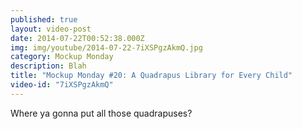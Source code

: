 ```yaml
---
published: true
layout: video-post
date: 2014-07-22T00:52:38.000Z
img: img/youtube/2014-07-22-7iXSPgzAkmQ.jpg
category: Mockup Monday
description: Blah
title: "Mockup Monday #20: A Quadrapus Library for Every Child"
video-id: "7iXSPgzAkmQ"
---
```

Where ya gonna put all those quadrapuses?

